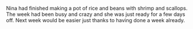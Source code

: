 Nina had finished making a pot of rice and beans with shrimp and scallops. The week had been busy and crazy and she was just ready for a few days off. Next week would be easier just thanks to having done a week already.
